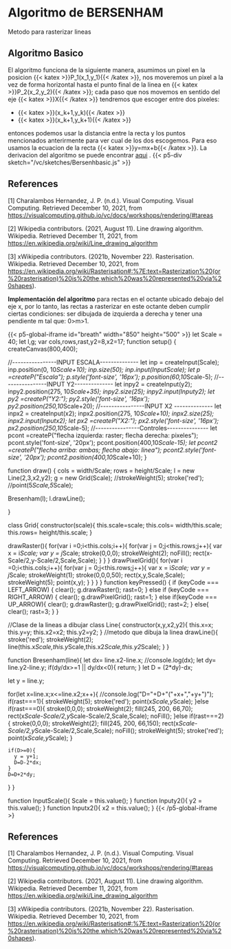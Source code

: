 # Algoritmo de BERSENHAM
Metodo para rasterizar lineas

## Algoritmo Basico
El algoritmo funciona de la siguiente manera, asumimos un pixel en la posicion {{< katex >}}P_1(x_1,y_1){{< /katex >}}, nos moveremos un pixel a la vez de forma horizontal hasta el punto final de la linea en  {{< katex >}}P_2(x_2,y_2){{< /katex >}}; cada paso que nos movemos en sentido del eje {{< katex >}}X{{< /katex >}} tendremos que escoger entre dos pixeles:
-  {{< katex >}}(x_k+1,y_k){{< /katex >}}
- {{< katex >}}(x_k+1,y_k+1){{< /katex >}}

entonces podemos usar la distancia entre la recta y los puntos mencionados anterirmente para ver cual de los dos escogemos. Para eso usamos la ecuacion de la recta {{< katex >}}y=mx+b{{< /katex >}}. La derivacion del algoritmo se puede encontrar [aqui](https://getsetcg.blogspot.com/2018/10/bresenham-line-drawing-derivation.html) .
{{< p5-div sketch="/vc/sketches/Bersenhbasic.js" >}}


## References
[1] Charalambos Hernandez, J. P. (n.d.). Visual Computing. Visual Computing. Retrieved December 10, 2021, from https://visualcomputing.github.io/vc/docs/workshops/rendering/#tareas

[2] Wikipedia contributors. (2021, August 11). Line drawing algorithm. Wikipedia. Retrieved December 11, 2021, from https://en.wikipedia.org/wiki/Line_drawing_algorithm

[3] xWikipedia contributors. (2021b, November 22). Rasterisation. Wikipedia. Retrieved December 10, 2021, from https://en.wikipedia.org/wiki/Rasterisation#:%7E:text=Rasterization%20(or%20rasterisation)%20is%20the,which%20was%20represented%20via%20shapes).


**Implementación del algoritmo** para rectas en el octante ubicado debajo del eje x, por lo tanto, las rectas a rasterizar en este octante deben cumplir ciertas condiciones: ser dibujada de izquierda a derecha y tener una pendiente m tal que: 0>m>1.

{{< p5-global-iframe id="breath" width="850" height="500" >}}
let Scale = 40;
let l,g;
var cols,rows,rast,y2=8,x2=17;
function setup() {
  createCanvas(800,400); 
  
  //----------------INPUT ESCALA--------------
  let inp = createInput(Scale);
  inp.position(0, 10*Scale+10);
  inp.size(50);
  inp.input(InputScale);
  let p =createP("Escala");
  p.style('font-size', '16px');
  p.position(60,10*Scale-5);
  //----------------INPUT Y2--------------
  let inpy2 = createInput(y2);
  inpy2.position(275, 10*Scale+35);
  inpy2.size(25);
  inpy2.input(Inputy2);
  let py2 =createP("Y2:");
  py2.style('font-size', '16px');
  py2.position(250,10*Scale+20);
  //----------------INPUT X2 --------------
  let inpx2 = createInput(x2);
  inpx2.position(275, 10*Scale+10);
  inpx2.size(25);
  inpx2.input(Inputx2);
  let px2 =createP("X2:");
  px2.style('font-size', '16px');
  px2.position(250,10*Scale-5);
    //----------------Controles---------------
  let pcont =createP("flecha izquierda: raster; flecha derecha: pixeles");
  pcont.style('font-size', '20px');
  pcont.position(400,10*Scale-15);
  let pcont2 =createP("flecha arriba: ambas; flecha abajo: linea");
  pcont2.style('font-size', '20px');
  pcont2.position(400,10*Scale+10);
}


function draw() {
  cols = width/Scale;
  rows = height/Scale;
  l = new Line(2,3,x2,y2);
  g = new Grid(Scale);
    //strokeWeight(5);
    stroke('red');
    //point(5*Scale,5*Scale);
    
  Bresenham(l);
  l.drawLine();

    
}

class Grid{
  constructor(scale){
    this.scale=scale;
    this.cols= width/this.scale;
    this.rows= height/this.scale;
  }
  
  drawRaster(){
  for(var i =0;i<this.cols;i++){
      for(var j = 0;j<this.rows;j++){
        var x = i*Scale;
        var y = j*Scale;
        stroke(0,0,0);
        strokeWeight(2);
        noFill();
        rect(x-Scale/2,y-Scale/2,Scale,Scale);
      }
    }
  }
  drawPixelGrid(){
    for(var i =0;i<this.cols;i++){
      for(var j = 0;j<this.rows;j++){
        var x = i*Scale;
        var y = j*Scale;
        strokeWeight(1);
        stroke(0,0,0,50);
        rect(x,y,Scale,Scale);
        strokeWeight(5);
        point(x,y);
      }
    }
  }
}
function keyPressed() {
  if (keyCode === LEFT_ARROW) {
    clear();
    g.drawRaster();
    rast=0;
  } else if (keyCode === RIGHT_ARROW) {
    clear();
    g.drawPixelGrid();
    rast=1;
  } else if(keyCode === UP_ARROW){
    clear();
    g.drawRaster();
    g.drawPixelGrid();
    rast=2;
  } else{
    clear();
    rast=3;
  }
}


//Clase de la lineas a dibujar
class Line{
  constructor(x,y,x2,y2){
  this.x=x;
  this.y=y;
  this.x2=x2;
  this.y2=y2;
  }
  //metodo que dibuja la linea
  drawLine(){
    stroke('red');
    strokeWeight(2);
    line(this.x*Scale,this.y*Scale,this.x2*Scale,this.y2*Scale);
  }
}

function Bresenham(line){
  let dx= line.x2-line.x;
  //console.log(dx);
  let dy= line.y2-line.y;
  if(dy/dx>=1 || dy/dx<0){
    return;
  }
  let D = (2*dy)-dx;
  
  let y = line.y;
  
  for(let x=line.x;x<=line.x2;x++){
    //console.log("D="+D+"("+x+","+y+")");
    if(rast===1){
      strokeWeight(5);
      stroke('red');
      point(x*Scale,y*Scale);
    }else if(rast===0){
      stroke(0,0,0);
      strokeWeight(2);
      fill(245, 200, 66,70);
      rect(x*Scale-Scale/2,y*Scale-Scale/2,Scale,Scale);
      noFill();
    }else if(rast===2){
      stroke(0,0,0);
      strokeWeight(2);
      fill(245, 200, 66,150);
      rect(x*Scale-Scale/2,y*Scale-Scale/2,Scale,Scale);
      noFill();
      strokeWeight(5);
      stroke('red');
      point(x*Scale,y*Scale);
    }
 
    if(D>=0){
      y = y+1;
      D=D-2*dx;
    }
    D=D+2*dy;
  }
}

function InputScale(){
  Scale = this.value();
}
function Inputy2(){
  y2 = this.value();
}
function Inputx2(){
  x2 = this.value();
}
{{< /p5-global-iframe >}

## References

[1] Charalambos Hernandez, J. P. (n.d.). Visual Computing. Visual Computing. Retrieved December 10, 2021, from https://visualcomputing.github.io/vc/docs/workshops/rendering/#tareas

[2] Wikipedia contributors. (2021, August 11). Line drawing algorithm. Wikipedia. Retrieved December 11, 2021, from https://en.wikipedia.org/wiki/Line_drawing_algorithm

[3] xWikipedia contributors. (2021b, November 22). Rasterisation. Wikipedia. Retrieved December 10, 2021, from https://en.wikipedia.org/wiki/Rasterisation#:%7E:text=Rasterization%20(or%20rasterisation)%20is%20the,which%20was%20represented%20via%20shapes).
